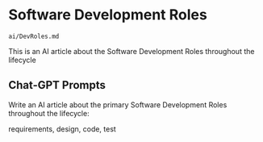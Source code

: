 # Software Development Roles

    ai/DevRoles.md

This is an AI article about the Software Development Roles throughout the lifecycle


## Chat-GPT Prompts


Write an AI article about the primary Software Development Roles throughout the lifecycle: 

requirements, design, code, test


